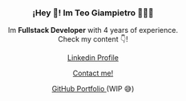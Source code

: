 <p align="center" width="300">
   <h3 align="center">¡Hey 👋! Im Teo Giampietro 👨🏻‍💻</h3>
</p>


<p align="center">Im <strong>Fullstack Developer</strong> with 4 years of experience.<br /> Check my content 👇!</p>

<p align="center"> 
  <a align="center" href="https://www.linkedin.com/in/teogiampietro" target="blank"> Linkedin Profile</a>  
</p>

<p align="center"> 
  <a align="center" href="mailto:teogiampietro@gmail.com"> Contact me! </a>
</p>

<p align="center"> 
  <a align="center" href="https://teogiampietro.github.io/site" target="blank"> GitHub Portfolio </a> (WIP 😅)
</p>





